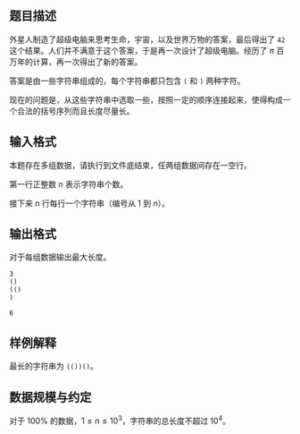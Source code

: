 ## 题目描述

外星人制造了超级电脑来思考生命，宇宙，以及世界万物的答案，最后得出了 `42` 这个结果。人们并不满意于这个答案，于是再一次设计了超级电脑。经历了 $π$ 百万年的计算，再一次得出了新的答案。

答案是由一些字符串组成的，每个字符串都只包含 `(` 和 `)` 两种字符。

现在的问题是，从这些字符串中选取一些，按照一定的顺序连接起来，使得构成一个合法的括号序列而且长度尽量长。

## 输入格式

本题存在多组数据，请执行到文件底结束，任两组数据间存在一空行。

第一行正整数 $n$ 表示字符串个数。

接下来 $n$ 行每行一个字符串（编号从 $1$ 到 $n$）。

## 输出格式

对于每组数据输出最大长度。

```input1
3
()
(()
)
```

```output1
6
```

## 样例解释

最长的字符串为 `(())()`。

## 数据规模与约定

对于 $100\%$ 的数据，$1 \le n \le 10^3$，字符串的总长度不超过 $10^4$。

